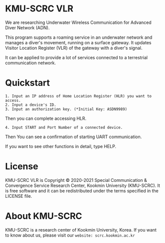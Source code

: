 # KMU-SCRC VLR
We are researching Underwater Wireless Communication for Advanced Diver Network (ADN).

This program supports a roaming service in an underwater network and manages a diver's movement, running on a surface gateway.
It updates Visitor Location Register (VLR) of the gateway with a diver's signal.

It can be applied to provide a lot of services connected to a terrestrial communication network.



# Quickstart
```
1. Input an IP address of Home Location Register (HLR) you want to access.
2. Input a device's ID.
3. Input an authorization key. (*Initial Key: ASDN9989)
```

Then you can complete accessing HLR.

```
4. Input START and Port Number of a connected device.
```

Then You can see a confirmation of starting UART communication.

If you want to see other functions in detail, type HELP.



# License
KMU-SCRC VLR is Copyright © 2020-2021 Special Communication & Convergence Service Research Center, Kookmin University (KMU-SCRC).
It is free software and it can be redistributed under the terms specified in the LICENSE file.



# About KMU-SCRC
KMU-SCRC is a research center of Kookmin University, Korea.
If you want to know about us, please visit our ```website: scrc.kookmin.ac.kr```

